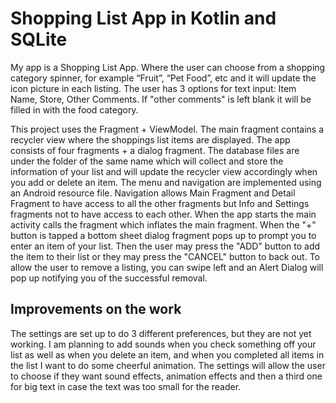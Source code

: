 # Shopping List App in Kotlin and SQLite

My app is a Shopping List App. Where the user can choose from a shopping category spinner, for example “Fruit”, “Pet Food”, etc and it will update the icon picture in each listing. The user has 3 options for text input: Item Name, Store, Other Comments. If "other comments" is left blank it will be filled in with the food category.

This project uses the Fragment + ViewModel. The main fragment contains a recycler view where the shoppings list items are displayed.
The app consists of four fragments + a dialog fragment. The database files are under the folder of the same name which will collect and store the information of your list and will update the recycler view accordingly when you add or delete an item. The menu and navigation are implemented using an Android resource file. Navigation allows Main Fragment and Detail Fragment to have access to all the other fragments but Info and Settings fragments not to have access to each other.
When the app starts the main activity calls the fragment which inflates the main fragment. When the "+" button is tapped a bottom sheet dialog fragment pops up to prompt you to enter an item of your list. Then the user may press the "ADD" button to add the item to their list or they may press the "CANCEL" button to back out.
To allow the user to remove a listing, you can swipe left and an Alert Dialog will pop up notifying you of the successful removal.

## Improvements on the work

The settings are set up to do 3 different preferences, but they are not yet working. I am planning to add sounds when you check something off your list as well as when you delete an item, and when you completed all items in the list I want to do some cheerful animation. The settings will allow the user to choose if they want sound effects, animation effects and then a third one for big text in case the text was too small for the reader.
